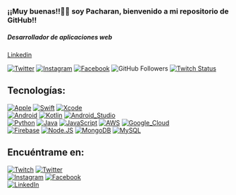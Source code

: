 ### ¡¡Muy buenas!!👋🏻 soy Pacharan, bienvenido a mi repositorio de GitHub!!
##### Desarrollador de aplicaciones web

[Linkedin](https://www.linkedin.com/in/emiliodelacalsanchez/)

[![Twitter](https://img.shields.io/twitter/follow/emiliodelacal?style=social)](https://twitter.com/emiliodelacal)
[![Instagram](https://img.shields.io/twitter/follow/pacharaan?style=social&logo=instagram)](https://www.instagram.com/pacharaan/?igshid=MGU3ZTQzNzY%3D)
[![Facebook](https://img.shields.io/twitter/follow/pacharaan?style=social&logo=facebook)](https://www.facebook.com/toreto89)
![GitHub Followers](https://img.shields.io/github/followers/Pacharan1?style=social)
[![Twitch Status](https://img.shields.io/twitch/status/pacharaan?style=social)](https://twitch.com/pacharaan)

## Tecnologías:
[![Apple](https://img.shields.io/badge/iOS-999999?style=for-the-badge&logo=apple&logoColor=white&labelColor=101010)]()
[![Swift](https://img.shields.io/badge/Swift-FA7343?style=for-the-badge&logo=swift&logoColor=white&labelColor=101010)]()
[![Xcode](https://img.shields.io/badge/Xcode-1575F9?style=for-the-badge&logo=xcode&logoColor=white&labelColor=101010)]()
</br>
[![Android](https://img.shields.io/badge/Android-3DDC84?style=for-the-badge&logo=android&logoColor=white&labelColor=101010)]()
[![Kotlin](https://img.shields.io/badge/Kotlin-0095D5?style=for-the-badge&logo=kotlin&logoColor=white&labelColor=101010)]()
[![Android_Studio](https://img.shields.io/badge/Android_Studio-3DDC84?style=for-the-badge&logo=android-studio&logoColor=white&labelColor=101010)]()
</br>
[![Python](https://img.shields.io/badge/Python-yellow?style=for-the-badge&logo=python&logoColor=white&labelColor=101010)]()
[![Java](https://img.shields.io/badge/Java-007396?style=for-the-badge&logo=java&logoColor=white&labelColor=101010)]()
[![JavaScript](https://img.shields.io/badge/JavaScript-F7DF1E?style=for-the-badge&logo=javascript&logoColor=white&labelColor=101010)]()
[![AWS](https://img.shields.io/badge/AWS-232F3E?style=for-the-badge&logo=amazon-aws&logoColor=white&labelColor=101010)]()
[![Google_Cloud](https://img.shields.io/badge/Google_Cloud-4285F4?style=for-the-badge&logo=googlecloud&logoColor=white&labelColor=101010)]()
</br>
[![Firebase](https://img.shields.io/badge/Firebase-FFCA28?style=for-the-badge&logo=firebase&logoColor=white&labelColor=101010)]()
[![Node.JS](https://img.shields.io/badge/Node.JS-339933?style=for-the-badge&logo=node.js&logoColor=white&labelColor=101010)]()
[![MongoDB](https://img.shields.io/badge/MongoDB-47A248?style=for-the-badge&logo=mongodb&logoColor=white&labelColor=101010)]()
[![MySQL](https://img.shields.io/badge/MySQL-4479A1?style=for-the-badge&logo=mysql&logoColor=white&labelColor=101010)]()
</br>

## Encuéntrame en:

[![Twitch](https://img.shields.io/badge/Twitch-pacharaan-9146FF?style=for-the-badge&logo=twitch&logoColor=white&labelColor=101010)](https://twitch.tv/pacharaan)
[![Twitter](https://img.shields.io/badge/Twitter-@emiliodelacal-1DA1F2?style=for-the-badge&logo=twitter&logoColor=white&labelColor=101010)](https://twitter.com/emiliodelacal)
</br>
[![Instagram](https://img.shields.io/badge/Instagram-@pacharaan-E4405F?style=for-the-badge&logo=instagram&logoColor=white&labelColor=101010)](https://instagram.com/pacharaan)
[![Facebook](https://img.shields.io/badge/Facebook-@pacharan-1877F2?style=for-the-badge&logo=facebook&logoColor=white&labelColor=101010)](https://facebook.com/toreto89)
</br>
[![LinkedIn](https://img.shields.io/badge/LinkedIn-Emilio_de_la_Cal-0077B5?style=for-the-badge&logo=linkedin&logoColor=white&labelColor=101010)](https://www.linkedin.com/in/emiliodelacalsanchez)

